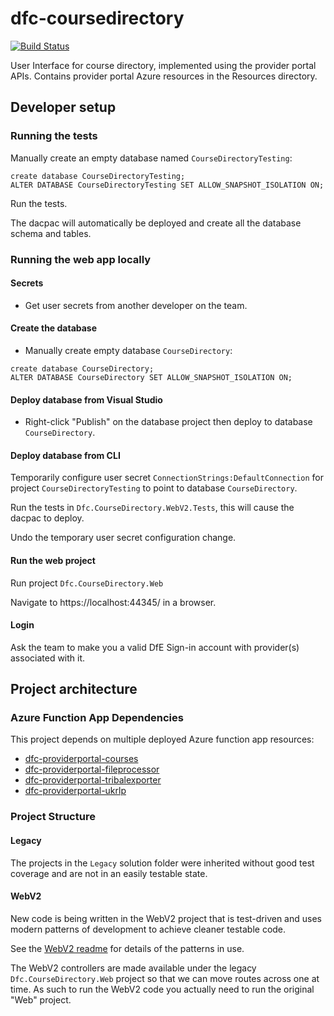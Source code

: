# dfc-coursedirectory

[![Build Status](https://dev.azure.com/sfa-gov-uk/Digital%20First%20Careers/_apis/build/status/Find%20an%20Opportunity/dfc-coursedirectory?branchName=main)](https://dev.azure.com/sfa-gov-uk/Digital%20First%20Careers/_build/latest?definitionId=1700&branchName=main)

User Interface for course directory, implemented using the provider portal APIs.
Contains provider portal Azure resources in the Resources directory.

## Developer setup

### Running the tests

Manually create an empty database named `CourseDirectoryTesting`:

```
create database CourseDirectoryTesting;
ALTER DATABASE CourseDirectoryTesting SET ALLOW_SNAPSHOT_ISOLATION ON;
```

Run the tests.

The dacpac will automatically be deployed and create all the database schema and tables.

### Running the web app locally

#### Secrets

* Get user secrets from another developer on the team.

#### Create the database

* Manually create empty database `CourseDirectory`:

```
create database CourseDirectory;
ALTER DATABASE CourseDirectory SET ALLOW_SNAPSHOT_ISOLATION ON;
```

#### Deploy database from Visual Studio

* Right-click "Publish" on the database project then deploy to database `CourseDirectory`.

#### Deploy database from CLI

Temporarily configure user secret `ConnectionStrings:DefaultConnection` for project `CourseDirectoryTesting` to point to database `CourseDirectory`.

Run the tests in `Dfc.CourseDirectory.WebV2.Tests`, this will cause the dacpac to deploy.

Undo the temporary user secret configuration change.

#### Run the web project

Run project `Dfc.CourseDirectory.Web`

Navigate to https://localhost:44345/ in a browser.

#### Login

Ask the team to make you a valid DfE Sign-in account with provider(s) associated with it.

## Project architecture


### Azure Function App Dependencies

This project depends on multiple deployed Azure function app resources:

* [dfc-providerportal-courses](https://github.com/SkillsFundingAgency/dfc-providerportal-courses)
* [dfc-providerportal-fileprocessor](https://github.com/SkillsFundingAgency/dfc-providerportal-fileprocessor)
* [dfc-providerportal-tribalexporter](https://github.com/SkillsFundingAgency/dfc-providerportal-tribalexporter)
* [dfc-providerportal-ukrlp](https://github.com/SkillsFundingAgency/dfc-providerportal-ukrlp)

### Project Structure

#### Legacy

The projects in the `Legacy` solution folder were inherited without good test coverage and are not in an easily testable state.

#### WebV2

New code is being written in the WebV2 project that is test-driven and uses modern patterns of development to achieve cleaner testable code.

See the [WebV2 readme](src/Dfc.CourseDirectory.WebV2/README.md) for details of the patterns in use.

The WebV2 controllers are made available under the legacy `Dfc.CourseDirectory.Web` project so that we can move routes across one at time. As such to run the WebV2 code you actually need to run the original "Web" project.
